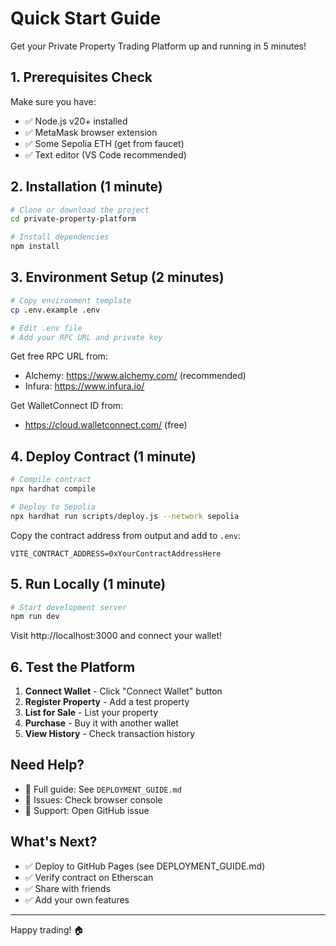 # Quick Start Guide

Get your Private Property Trading Platform up and running in 5 minutes!

## 1. Prerequisites Check

Make sure you have:
- ✅ Node.js v20+ installed
- ✅ MetaMask browser extension
- ✅ Some Sepolia ETH (get from faucet)
- ✅ Text editor (VS Code recommended)

## 2. Installation (1 minute)

```bash
# Clone or download the project
cd private-property-platform

# Install dependencies
npm install
```

## 3. Environment Setup (2 minutes)

```bash
# Copy environment template
cp .env.example .env

# Edit .env file
# Add your RPC URL and private key
```

Get free RPC URL from:
- Alchemy: https://www.alchemy.com/ (recommended)
- Infura: https://www.infura.io/

Get WalletConnect ID from:
- https://cloud.walletconnect.com/ (free)

## 4. Deploy Contract (1 minute)

```bash
# Compile contract
npx hardhat compile

# Deploy to Sepolia
npx hardhat run scripts/deploy.js --network sepolia
```

Copy the contract address from output and add to `.env`:
```env
VITE_CONTRACT_ADDRESS=0xYourContractAddressHere
```

## 5. Run Locally (1 minute)

```bash
# Start development server
npm run dev
```

Visit http://localhost:3000 and connect your wallet!

## 6. Test the Platform

1. **Connect Wallet** - Click "Connect Wallet" button
2. **Register Property** - Add a test property
3. **List for Sale** - List your property
4. **Purchase** - Buy it with another wallet
5. **View History** - Check transaction history

## Need Help?

- 📖 Full guide: See `DEPLOYMENT_GUIDE.md`
- 🐛 Issues: Check browser console
- 💬 Support: Open GitHub issue

## What's Next?

- ✅ Deploy to GitHub Pages (see DEPLOYMENT_GUIDE.md)
- ✅ Verify contract on Etherscan
- ✅ Share with friends
- ✅ Add your own features

---

Happy trading! 🏠
